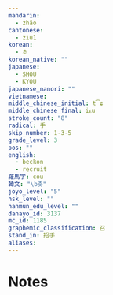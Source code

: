 ```yaml
---
mandarin:
  - zhāo
cantonese:
  - ziu1
korean:
  - 초
korean_native: ""
japanese:
  - SHOU
  - KYOU
japanese_nanori: ""
vietnamese:
middle_chinese_initial: t͡ɕ
middle_chinese_final: iᴇu
stroke_count: "8"
radical: 手
skip_number: 1-3-5
grade_level: 3
pos: ""
english:
  - beckon
  - recruit
羅馬字: cou
韓文: "\b촛"
joyo_level: "5"
hsk_level: ""
hanmun_edu_level: ""
danayo_id: 3137
mc_id: 1185
graphemic_classification: 召
stand_in: 招手
aliases:
---
```


# Notes
